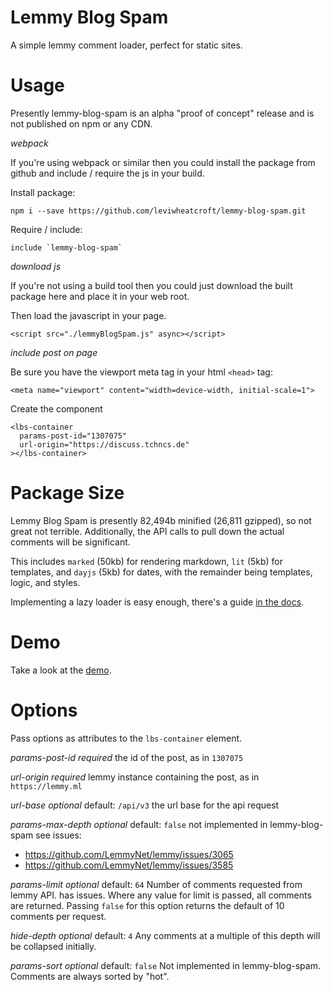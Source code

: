 # Lemmy Blog Spam

A simple lemmy comment loader, perfect for static sites.

# Usage

Presently lemmy-blog-spam is an alpha "proof of concept" release and is not published on npm or any CDN. 

_webpack_

If you're using webpack or similar then you could install the package from github and include / require the js in your build.

Install package:
```
npm i --save https://github.com/leviwheatcroft/lemmy-blog-spam.git
```

Require / include:
```
include `lemmy-blog-spam`
```

_download js_

If you're not using a build tool then you could just download the built package here and place it in your web root.

Then load the javascript in your page.

```
<script src="./lemmyBlogSpam.js" async></script>
```

_include post on page_

Be sure you have the viewport meta tag in your html `<head>` tag:

```
<meta name="viewport" content="width=device-width, initial-scale=1">
```

Create the component

```
<lbs-container
  params-post-id="1307075"
  url-origin="https://discuss.tchncs.de"
></lbs-container>
```

# Package Size

Lemmy Blog Spam is presently 82,494b minified (26,811 gzipped), so not great not terrible. Additionally, the API calls to pull down the actual comments will be significant.

This includes `marked` (50kb) for rendering markdown, `lit` (5kb) for templates, and `dayjs` (5kb) for dates, with the remainder being templates, logic, and styles.

Implementing a lazy loader is easy enough, there's a guide [in the docs]().

# Demo

Take a look at the [demo](https://leviwheatcroft.github.io/lemmy-blog-spam).

# Options

Pass options as attributes to the `lbs-container` element.

_params-post-id_
*required*
the id of the post, as in `1307075`

_url-origin_
*required*
lemmy instance containing the post, as in `https://lemmy.ml`

_url-base_
*optional* default: `/api/v3`
the url base for the api request

_params-max-depth_
*optional* default: `false`
not implemented in lemmy-blog-spam see issues: 

 - https://github.com/LemmyNet/lemmy/issues/3065
 - https://github.com/LemmyNet/lemmy/issues/3585

_params-limit_
*optional* default: `64`
Number of comments requested from lemmy API.
has issues. Where any value for limit is passed, all comments are returned. Passing `false` for this option returns the default of 10 comments per request.

_hide-depth_
*optional* default: `4`
Any comments at a multiple of this depth will be collapsed initially.

_params-sort_
*optional* default: `false`
Not implemented in lemmy-blog-spam. Comments are always sorted by "hot".


